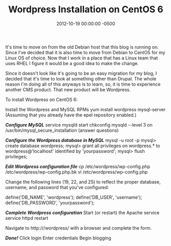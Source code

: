 ﻿---
title:  Wordpress Installation on CentOS 6
date:   2012-10-19 00:00:00 -0500
categories: IT
---

It's time to move on from the old Debian host that this blog is running on. Since I've decided that it is also time to move from Debian to CentOS for my Linux OS of choice. Now that I work in a place that has a Linux team that uses RHEL I figure it would be a good idea to make the change.

Since it doesn't look like it's going to be an easy migration for my blog, I decided that it's time to look at something other than Drupal. The whole reason I'm doing all of this anyways is to learn, so, it is time to experience another CMS product. That new product will be Wordpress.

To install Wordpress on CentOS 6:

Install the Wordpress and MySQL RPMs
yum install wordpress mysql-server
(Assuming that you already have the epel repository enabled.)

***Configure MySQL***
service mysqld start
chkconfig mysqld --level 3 on
/usr/bin/mysql_secure_installation (answer questions)

***Configure the Wordpress database in MySQL***
mysql -u root -p
mysql> create database wordpress;
mysql> grant all privileges on wordpress.* to wordpress@'localhost' identified by 'yourpassword';
mysql> flush privileges;

***Edit Wordpress configuration file***
cp /etc/wordpress/wp-config.php /etc/wordpress/wp-config.php.bk
vi /etc/wordpress/wp-config.php

Change the following lines (19, 22, and 25) to reflect the proper database, username, and password that you've configured:

define('DB_NAME', 'wordpress');
define('DB_USER', 'username');
define('DB_PASSWORD', 'yourpassword');

***Complete Wordpress configuration***
Start (or restart) the Apache service
service httpd restart

Navigate to http:///wordpress/ with a browser and complete the form.

***Done!***
Click login
Enter credentials
Begin blogging
